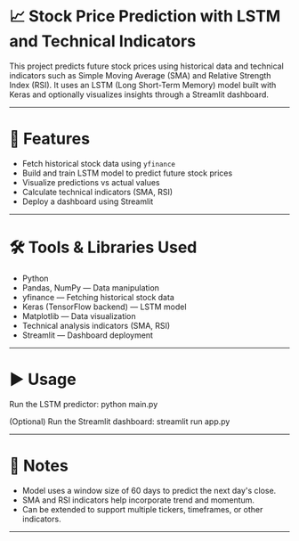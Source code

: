 # 📈 Stock Price Prediction with LSTM and Technical Indicators

This project predicts future stock prices using historical data and technical indicators such as
Simple Moving Average (SMA) and Relative Strength Index (RSI). It uses an LSTM (Long Short-Term Memory)
model built with Keras and optionally visualizes insights through a Streamlit dashboard.

---

# 🚀 Features
- Fetch historical stock data using `yfinance`
- Build and train LSTM model to predict future stock prices
- Visualize predictions vs actual values
- Calculate technical indicators (SMA, RSI)
- Deploy a dashboard using Streamlit

---

# 🛠️ Tools & Libraries Used
- Python
- Pandas, NumPy — Data manipulation
- yfinance — Fetching historical stock data
- Keras (TensorFlow backend) — LSTM model
- Matplotlib — Data visualization
- Technical analysis indicators (SMA, RSI)
- Streamlit — Dashboard deployment

---


# ▶️ Usage

Run the LSTM predictor:
    python main.py

(Optional) Run the Streamlit dashboard:
    streamlit run app.py

---

# 📌 Notes
- Model uses a window size of 60 days to predict the next day's close.
- SMA and RSI indicators help incorporate trend and momentum.
- Can be extended to support multiple tickers, timeframes, or other indicators.

---
